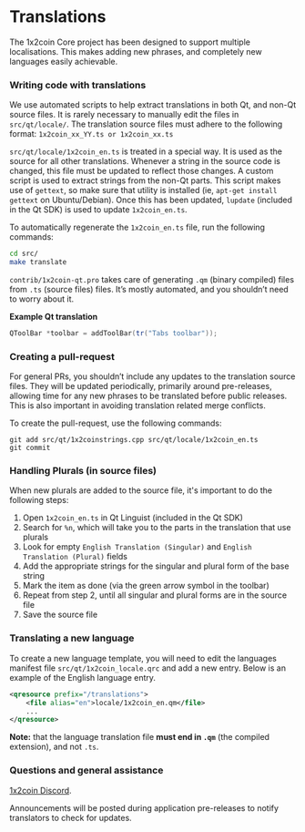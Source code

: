 Translations
============

The 1x2coin Core project has been designed to support multiple localisations. This makes adding new phrases, and completely new languages easily achievable.

### Writing code with translations
We use automated scripts to help extract translations in both Qt, and non-Qt source files. It is rarely necessary to manually edit the files in `src/qt/locale/`. The translation source files must adhere to the following format:
`1x2coin_xx_YY.ts or 1x2coin_xx.ts`

`src/qt/locale/1x2coin_en.ts` is treated in a special way. It is used as the source for all other translations. Whenever a string in the source code is changed, this file must be updated to reflect those changes. A custom script is used to extract strings from the non-Qt parts. This script makes use of `gettext`, so make sure that utility is installed (ie, `apt-get install gettext` on Ubuntu/Debian). Once this has been updated, `lupdate` (included in the Qt SDK) is used to update `1x2coin_en.ts`.

To automatically regenerate the `1x2coin_en.ts` file, run the following commands:
```sh
cd src/
make translate
```

`contrib/1x2coin-qt.pro` takes care of generating `.qm` (binary compiled) files from `.ts` (source files) files. It’s mostly automated, and you shouldn’t need to worry about it.

**Example Qt translation**
```cpp
QToolBar *toolbar = addToolBar(tr("Tabs toolbar"));
```

### Creating a pull-request
For general PRs, you shouldn’t include any updates to the translation source files. They will be updated periodically, primarily around pre-releases, allowing time for any new phrases to be translated before public releases. This is also important in avoiding translation related merge conflicts.

To create the pull-request, use the following commands:
```
git add src/qt/1x2coinstrings.cpp src/qt/locale/1x2coin_en.ts
git commit
```

### Handling Plurals (in source files)
When new plurals are added to the source file, it's important to do the following steps:

1. Open `1x2coin_en.ts` in Qt Linguist (included in the Qt SDK)
2. Search for `%n`, which will take you to the parts in the translation that use plurals
3. Look for empty `English Translation (Singular)` and `English Translation (Plural)` fields
4. Add the appropriate strings for the singular and plural form of the base string
5. Mark the item as done (via the green arrow symbol in the toolbar)
6. Repeat from step 2, until all singular and plural forms are in the source file
7. Save the source file

### Translating a new language
To create a new language template, you will need to edit the languages manifest file `src/qt/1x2coin_locale.qrc` and add a new entry. Below is an example of the English language entry.

```xml
<qresource prefix="/translations">
    <file alias="en">locale/1x2coin_en.qm</file>
    ...
</qresource>
```

**Note:** that the language translation file **must end in `.qm`** (the compiled extension), and not `.ts`.

### Questions and general assistance
[1x2coin Discord](https://discord.1x2coin.io).

Announcements will be posted during application pre-releases to notify translators to check for updates.
